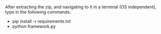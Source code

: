 After extracting the zip, and navigating to it in a terminal (OS independent), type in the following commands. 
- pip install -r requirements.txt
- python framework.py